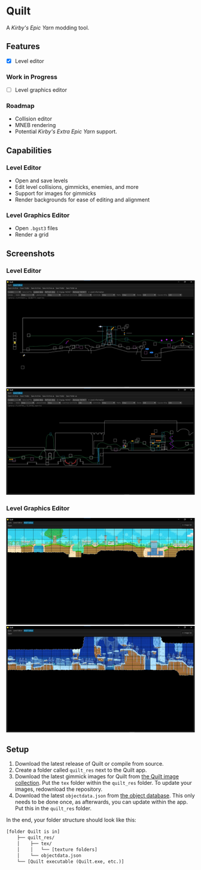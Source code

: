 # Quilt
A <em>Kirby's Epic Yarn</em> modding tool.

## Features
- [X] Level editor

### Work in Progress
- [ ] Level graphics editor

### Roadmap
- Collision editor
- MNEB rendering
- Potential <em>Kirby's Extra Epic Yarn</em> support.

## Capabilities
### Level Editor
- Open and save levels
- Edit level collisions, gimmicks, enemies, and more
- Support for images for gimmicks
- Render backgrounds for ease of editing and alignment

### Level Graphics Editor
- Open `.bgst3` files
- Render a grid

## Screenshots
### Level Editor
![le_preview_1](assets/screenshots/LE_SS_1.png)
![le_preview_2](assets/screenshots/LE_SS_2.png)

### Level Graphics Editor
![be_preview_1](assets/screenshots/BE_SS_1.png)
![be_preview_2](assets/screenshots/BE_SS_2.png)


## Setup
1. Download the latest release of Quilt or compile from source.
2. Create a folder called `quilt_res` next to the Quilt app.
3. Download the latest gimmick images for Quilt from [the Quilt image collection](https://github.com/Swiftshine/key-quilt-image). Put the `tex` folder within the `quilt_res` folder. To update your images, redownload the repository.
4. Download the latest `objectdata.json` from [the object database](https://github.com/Swiftshine/key-objectdb). This only needs to be done once, as afterwards, you can update within the app. Put this in the `quilt_res` folder.

In the end, your folder structure should look like this:
```
[folder Quilt is in]
    ├── quilt_res/
    │    ├── tex/
    │    │   └── [texture folders]
    │    └── objectdata.json
    └── [Quilt executable (Quilt.exe, etc.)]
```

